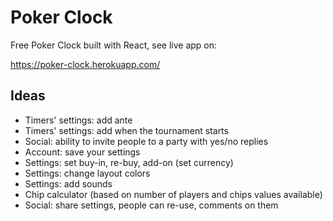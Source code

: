 # Poker Clock

Free Poker Clock built with React, see live app on:

<https://poker-clock.herokuapp.com/>

## Ideas
    
* Timers' settings: add ante
* Timers' settings: add when the tournament starts
* Social: ability to invite people to a party with yes/no replies
* Account: save your settings
* Settings: set buy-in, re-buy, add-on (set currency)
* Settings: change layout colors
* Settings: add sounds
* Chip calculator (based on number of players and chips values available)
* Social: share settings, people can re-use, comments on them
